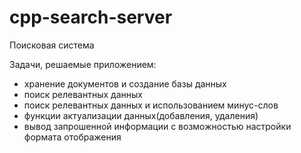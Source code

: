 # cpp-search-server
Поисковая система

Задачи, решаемые приложением:
- хранение документов и создание базы данных
- поиск релевантных данных
- поиск релевантных данных и использованием минус-слов
- функции актуализации данных(добавления, удаления)
- вывод запрошенной информации с возможностью настройки формата отображения



